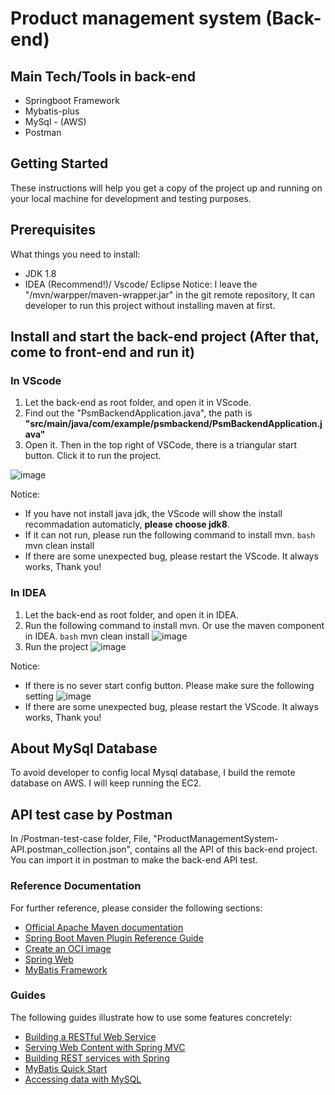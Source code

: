 # Product management system (Back-end)

## Main Tech/Tools in back-end
* Springboot Framework
* Mybatis-plus
* MySql - (AWS)
* Postman

## Getting Started
These instructions will help you get a copy of the project up and running on your local machine for development and testing purposes.

## Prerequisites
What things you need to install:

* JDK 1.8
* IDEA (Recommend!)/ Vscode/ Eclipse
Notice: 
I leave the "/mvn/warpper/maven-wrapper.jar" in the git remote repository, It can developer to run this project without installing maven at first. 

## Install and start the back-end project (After that, come to front-end and run it)


### In VScode
1. Let the back-end as root folder, and open it in VScode. 
2. Find out the "PsmBackendApplication.java", the path is **"src/main/java/com/example/psmbackend/PsmBackendApplication.java"**
3. Open it. Then in the top right of VSCode, there is a triangular start button. Click it to run the project. 

![image](https://user-images.githubusercontent.com/87680634/230805273-8bfd2393-d442-4563-8c00-c39c78e50911.png)

Notice: 
* If you have not install java jdk, the VScode will show the install recommadation automaticly, **please choose jdk8**.
* If it can not run, please run the following command to install mvn.
```bash``` mvn clean install
* If there are some unexpected bug, please restart the VScode. It always works, Thank you!

### In IDEA
1. Let the back-end as root folder, and open it in IDEA. 
2. Run the following command to install mvn. Or use the maven component in IDEA.
```bash``` mvn clean install
![image](https://user-images.githubusercontent.com/87680634/230805801-78b05955-e05b-467c-9c6a-e86614ea8769.png)
3. Run the project
![image](https://user-images.githubusercontent.com/87680634/230805868-780689fc-2539-451a-8040-0240e214d6d4.png)

Notice:
* If there is no sever start config button. Please make sure the following setting
![image](https://user-images.githubusercontent.com/87680634/230805997-2dac6c5d-ea49-431c-9cc2-19d7e3bbbd4d.png)
* If there are some unexpected bug, please restart the VScode. It always works, Thank you!



## About MySql Database 

To avoid developer to config local Mysql database, I build the remote database on AWS.
I will keep running the EC2. 


## API test case by Postman
In /Postman-test-case folder, File, "ProductManagementSystem-API.postman_collection.json", contains all the API of this back-end project.
You can import it in postman to make the back-end API test. 


### Reference Documentation

For further reference, please consider the following sections:

* [Official Apache Maven documentation](https://maven.apache.org/guides/index.html)
* [Spring Boot Maven Plugin Reference Guide](https://docs.spring.io/spring-boot/docs/2.7.11-SNAPSHOT/maven-plugin/reference/html/)
* [Create an OCI image](https://docs.spring.io/spring-boot/docs/2.7.11-SNAPSHOT/maven-plugin/reference/html/#build-image)
* [Spring Web](https://docs.spring.io/spring-boot/docs/2.7.11-SNAPSHOT/reference/htmlsingle/#web)
* [MyBatis Framework](https://mybatis.org/spring-boot-starter/mybatis-spring-boot-autoconfigure/)

### Guides

The following guides illustrate how to use some features concretely:

* [Building a RESTful Web Service](https://spring.io/guides/gs/rest-service/)
* [Serving Web Content with Spring MVC](https://spring.io/guides/gs/serving-web-content/)
* [Building REST services with Spring](https://spring.io/guides/tutorials/rest/)
* [MyBatis Quick Start](https://github.com/mybatis/spring-boot-starter/wiki/Quick-Start)
* [Accessing data with MySQL](https://spring.io/guides/gs/accessing-data-mysql/)
